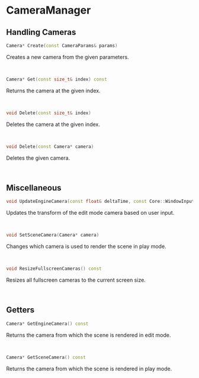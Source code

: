 # CameraManager

## Handling Cameras

```cpp
Camera* Create(const CameraParams& params)
```

Creates a new camera from the given parameters.

<br>

```cpp
Camera* Get(const size_t& index) const
```

Returns the camera at the given index.

<br>

```cpp
void Delete(const size_t& index)
```

Deletes the camera at the given index.

<br>

```cpp
void Delete(const Camera* camera)
```

Deletes the given camera.

<br>

## Miscellaneous

```cpp
void UpdateEngineCamera(const float& deltaTime, const Core::WindowInputs& inputs) const
```

Updates the transform of the edit mode camera based on user input.

<br>

```cpp
void SetSceneCamera(Camera* camera)
```

Changes which camera is used to render the scene in play mode.

<br>

```cpp
void ResizeFullscreenCameras() const
```

Resizes all fullscreen cameras to the current screen size.

<br>

## Getters

```cpp
Camera* GetEngineCamera() const
```

Returns the camera from which the scene is rendered in edit mode.

<br>

```cpp
Camera* GetSceneCamera() const
```

Returns the camera from which the scene is rendered in play mode.

<br>

